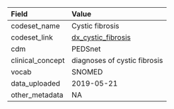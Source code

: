 |Field            |Value                        |
|:----------------|:----------------------------|
|codeset_name     |Cystic fibrosis              |
|codeset_link     |[dx_cystic_fibrosis](https://github.com/PEDSnet/Variable-Dictionary/blob/main/condition/dx_cystic_fibrosis.csv)|
|cdm              |PEDSnet                      |
|clinical_concept |diagnoses of cystic fibrosis |
|vocab            |SNOMED                       |
|data_uploaded    |2019-05-21                   |
|other_metadata   |NA                           |
